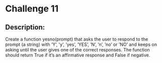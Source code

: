 # Challenge 11

## Description:

Create a function yesno(prompt) that asks the user to respond to the prompt (a string) with ’Y’, ’y’, ’yes’, ’YES’, ’N’, ’n’, ’no’ or ’NO’ and keeps on asking until the user gives one of the correct responses. The function should return True if it’s an affirmative response and False if negative.